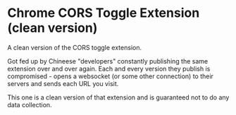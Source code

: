 # Chrome CORS Toggle Extension (clean version)

A clean version of the CORS toggle extension.

Got fed up by Chineese "developers" constantly publishing the same extension over and over again. Each and every version they publish is compromised - opens a websocket (or some other connection) to their servers and sends each URL you visit.

This one is a clean version of that extension and is guaranteed not to do any data collection.
